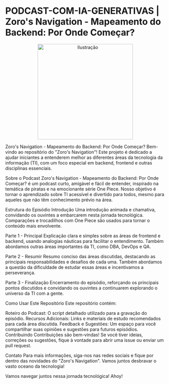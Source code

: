# PODCAST-COM-IA-GENERATIVAS | Zoro's Navigation - Mapeamento do Backend: Por Onde Começar?
<div align="center">
  <img src="https://images-wixmp-ed30a86b8c4ca887773594c2.wixmp.com/f/668c9a8e-f218-4fed-a5e3-58e50fef46f6/dg9f5nh-7090c6fa-a770-4ca8-95a0-efde90d32041.jpg?token=eyJ0eXAiOiJKV1QiLCJhbGciOiJIUzI1NiJ9.eyJzdWIiOiJ1cm46YXBwOjdlMGQxODg5ODIyNjQzNzNhNWYwZDQxNWVhMGQyNmUwIiwiaXNzIjoidXJuOmFwcDo3ZTBkMTg4OTgyMjY0MzczYTVmMGQ0MTVlYTBkMjZlMCIsIm9iaiI6W1t7InBhdGgiOiJcL2ZcLzY2OGM5YThlLWYyMTgtNGZlZC1hNWUzLTU4ZTUwZmVmNDZmNlwvZGc5ZjVuaC03MDkwYzZmYS1hNzcwLTRjYTgtOTVhMC1lZmRlOTBkMzIwNDEuanBnIn1dXSwiYXVkIjpbInVybjpzZXJ2aWNlOmZpbGUuZG93bmxvYWQiXX0.Le558m0k5sqQRecfAEjbbH-n3ZksVxyYEkQyfBnlBdQ" alt="Ilustração" width="300">
</div>


Zoro's Navigation - Mapeamento do Backend: Por Onde Começar?
Bem-vindo ao repositório do "Zoro's Navigation"! Este projeto é dedicado a ajudar iniciantes a entenderem melhor as diferentes áreas da tecnologia da informação (TI), com um foco especial em backend, frontend e outras disciplinas essenciais.

Sobre o Podcast
Zoro's Navigation - Mapeamento do Backend: Por Onde Começar? é um podcast curto, amigável e fácil de entender, inspirado na temática de piratas e na emocionante série One Piece. Nosso objetivo é tornar o aprendizado sobre TI acessível e divertido para todos, mesmo para aqueles que não têm conhecimento prévio na área.

Estrutura do Episódio
Introdução
Uma introdução animada e chamativa, convidando os ouvintes a embarcarem nesta jornada tecnológica. Comparações e trocadilhos com One Piece são usados para tornar o conteúdo mais envolvente.

Parte 1 - Principal
Explicação clara e simples sobre as áreas de frontend e backend, usando analogias náuticas para facilitar o entendimento. Também abordamos outras áreas importantes da TI, como DBA, DevOps e QA.

Parte 2 - Resumir
Resumo conciso das áreas discutidas, destacando as principais responsabilidades e desafios de cada uma. Também abordamos a questão da dificuldade de estudar essas áreas e incentivamos a perseverança.

Parte 3 - Finalização
Encerramento do episódio, reforçando os principais pontos discutidos e convidando os ouvintes a continuarem explorando o universo da TI com a gente.

Como Usar Este Repositório
Este repositório contém:

Roteiro do Podcast: O script detalhado utilizado para a gravação do episódio.
Recursos Adicionais: Links e materiais de estudo recomendados para cada área discutida.
Feedback e Sugestões: Um espaço para você compartilhar suas opiniões e sugestões para futuros episódios.
Contribuindo
Contribuições são bem-vindas! Se você tiver ideias, correções ou sugestões, fique à vontade para abrir uma issue ou enviar um pull request.

Contato
Para mais informações, siga-nos nas redes sociais e fique por dentro das novidades do "Zoro's Navigation". Vamos juntos desbravar o vasto oceano da tecnologia!

Vamos navegar juntos nessa jornada tecnológica! Ahoy!

